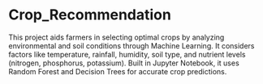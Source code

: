 # Crop_Recommendation
This project aids farmers in selecting optimal crops by analyzing environmental and soil conditions through Machine Learning. It considers factors like temperature, rainfall, humidity, soil type, and nutrient levels (nitrogen, phosphorus, potassium). Built in Jupyter Notebook, it uses Random Forest and Decision Trees for accurate crop predictions.

